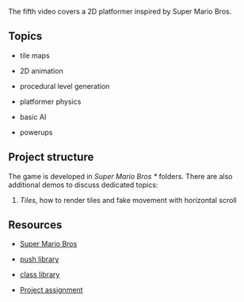 The fifth video covers a 2D platformer inspired by Super Mario Bros.

## Topics

- tile maps

- 2D animation

- procedural level generation

- platformer physics

- basic AI

- powerups

## Project structure

<!-- In _Super Mario Bros — Final_ find the version of the game as developed alongside the video.

In _Super Mario Bros — Assignment_ find the version including the assignments. -->

The game is developed in _Super Mario Bros \*_ folders. There are also additional demos to discuss dedicated topics:

1. _Tiles_, how to render tiles and fake movement with horizontal scroll

## Resources

- [Super Mario Bros](https://youtu.be/gvONAgleKPg)

- [push library](https://github.com/Ulydev/push)

- [class library](https://github.com/vrld/hump/blob/master/class.lua)

- [Project assignment](https://docs.cs50.net/ocw/games/assignments/4/assignment4.html)

